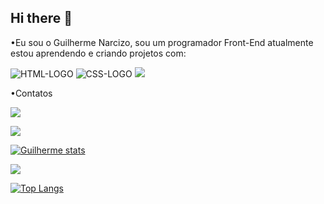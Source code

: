 ## Hi there 👋

•Eu sou o Guilherme Narcizo, sou um programador Front-End atualmente estou aprendendo e criando projetos com:

 <img src="https://img.shields.io/badge/HTML-239120?style=for-the-badge&logo=html5&logoColor=white" alt="HTML-LOGO" />
 <img src="https://img.shields.io/badge/CSS-239120?&style=for-the-badge&logo=css3&logoColor=white" alt="CSS-LOGO" />
<img src="https://img.shields.io/badge/JavaScript-F7DF1E?style=for-the-badge&logo=javascript&logoColor=black">

<p>•Contatos</p>
<a href="https://wa.me/+5535999624149"/> <img src="https://img.shields.io/badge/WhatsApp-25D366?style=for-the-badge&logo=whatsapp&logoColor=white"/>
  
<a href="https://knoucles101@gmail.com/"/> <img src="https://img.shields.io/badge/Gmail-D14836?style=for-the-badge&logo=gmail&logoColor=white"/>

[![Guilherme stats](https://github-readme-stats.vercel.app/api?username=Guilherme938700)](https://github.com/anuraghazra/github-readme-stats)

![](https://komarev.com/ghpvc/?username=your-github-Guilherme938700)

[![Top Langs](https://github-readme-stats.vercel.app/api/top-langs/?username=Guilherme938700)](https://github.com/anuraghazra/github-readme-stats)
